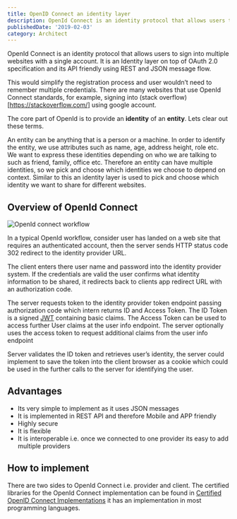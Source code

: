 ```yaml
---
title: OpenID Connect an identity layer
description: OpenId Connect is an identity protocol that allows users to sign into multiple websites with a single account. It is an Identity layer on top of OAuth 2.0 specification and its API friendly using REST and JSON message flow.
publishedDate: '2019-02-03'
category: Architect
---
```


OpenId Connect is an identity protocol that allows users to sign into multiple websites with a single account. It is an Identity layer on top of OAuth 2.0 specification and its API friendly using REST and JSON message flow.

This would simplify the registration process and user wouldn’t need to remember multiple credentials. There are many websites that use OpenId Connect standards, for example, signing into (stack overflow)[https://stackoverflow.com/] using google account.

The core part of OpenId is to provide an **identity** of an **entity**. Lets clear out these terms.

An entity can be anything that is a person or a machine. In order to identify the entity, we use attributes such as name, age, address height, role etc. We want to express these identities depending on who we are talking to such as friend, family, office etc. Therefore an entity can have multiple identities, so we pick and choose which identities we choose to depend on context. Similar to this an identity layer is used to pick and choose which identity we want to share for different websites.

## Overview of OpenId Connect

![OpenId connect workflow](/images/post/2016/Open-Id-worklow.png)

In a typical OpenId workflow, consider user has landed on a web site that requires an authenticated account, then the server sends HTTP status code 302 redirect to the identity provider URL.

The client enters there user name and password into the identity provider system. If the credentials are valid the user confirms what identity information to be shared, it redirects back to clients app redirect URL with an authorization code.

The server requests token to the identity provider token endpoint passing authorization code which intern returns ID and Access Token. The ID Token is a signed [JWT](https://jwt.io/introduction/) containing basic claims. The Access Token can be used to access further User claims at the user info endpoint. The server optionally uses the access token to request additional claims from the user info endpoint

Server validates the ID token and retrieves user’s identity, the server could implement to save the token into the client browser as a cookie which could be used in the further calls to the server for identifying the user.

## Advantages

- Its very simple to implement as it uses JSON messages
- It is implemented in REST API and therefore Mobile and APP friendly
- Highly secure
- It is flexible
- It is interoperable i.e. once we connected to one provider its easy to add multiple providers

## How to implement

There are two sides to OpenId Connect i.e. provider and client. The certified libraries for the OpenId Connect implementation can be found in [Certified OpenID Connect Implementations](https://openid.net/developers/certified/) it has an implementation in most programming languages.